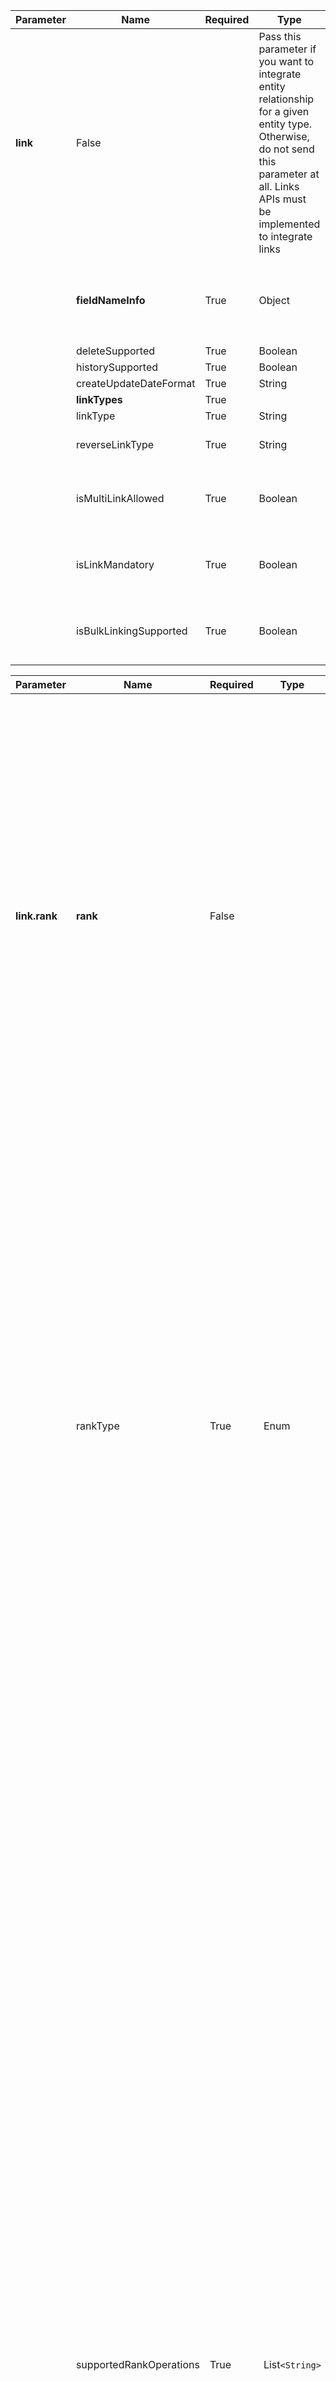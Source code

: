| Parameter | Name | Required | Type | Description |
|-----------|------|----------|------|-------------|
| **link** | False |  | Pass this parameter if you want to integrate entity relationship for a given entity type. Otherwise, do not send this parameter at all. Links APIs must be implemented to integrate links |
|  |**fieldNameInfo** | True | Object | <pre>{ "linkTypeFieldName": "linkType", "linkedEntityIdFieldName": "linkedEntityId", "linkedEntityTypeFieldName": "linkedEntityType", "linkedEntityScopeIdFieldName": "linkedEntityScopeId", "createdDateFieldName": "createdDate", "createdByFieldName": "createdBy", "linkCommentFieldName": "linkComment", "externalLinkUrlFieldName": "externalLinkUrl", "isExternalLinkFieldName": "isExternalLink" }</pre> |
|  | deleteSupported | True | Boolean | Does the system allow to delete link? |
| | historySupported | True | Boolean | Does the system support history for link? |
|  |createUpdateDateFormat | True | String | Date format for created and updated dates of link |
|  |**linkTypes** | True |  |  |
|  |linkType | True | String | Name of link type: Parent, Child, Relates To, Blocked By, etc |
|  |reverseLinkType | True | String | Name of its reverse link. E.g., if the link type is Parent, then the opposite linkType is Child, i.e. Entity E1 is the parent of entity E2, and E2 is the child of E1 |
|  |isMultiLinkAllowed | True | Boolean | True: If multiple links of this type can be created. False: if only one link of this type can be created. For example: Adding only one parent is allowed to be added for any entity, so set multiLinkAllowed to false for Parent Type. On the other hand, for the ‘Related’ link type, any number of links can be added, so send true |
|  |isLinkMandatory | True | Boolean | True: If link of this type is mandatory for entity create or update. False: If link of this type is not mandatory for entity create or update. For example, it might be mandatory to have a Parent link to another work item for sub-task or task entity type. In this case, send true for the Parent link type for Task |
|  |isBulkLinkingSupported | True | Boolean | True: If bulk linking is supported via API. False: If bulk linking is not supported via API. For example, Bug and task can be linked by relates link type. Multiple tasks (with link type - relates) can be added and removed via a single API. In this case, send true for relates link type for Bug |


| Parameter | Name | Required | Type | Description |
|-----------|------|----------|------|-------------|
| **link.rank** | **rank** | False |  | If entity type supports keeping ordering / ranking of entities, provide metadata for that.<br>e.g., If entities can be ranked and the rank is preserved in the end system, it supports rank.<br><br>In below example, order of 1.1, 1.2, 1.3 are stored and can also be changed and preserved.<br>Similarly order of 2.1 and 2.2 is also preserved.<br><pre>- 1<br>  - 1.1<br>  - 1.2<br>  - 1.3<br>- 2<br>  - 2.1<br>  - 2.2</pre><br>The order can be stored in a field, e.g., rank.<br>The order can also be maintained through siblings (before and after).<br><br>Pass null if rank is not supported by entity type in the end system. |
|  | rankType | True | Enum | The way entities are ranked in the end system.<br><br>* **FLAT_SINGLE**: Entities of same type can only be ranked together.<br><pre>Bug1<br>Bug2<br>Bug3</pre><br>* **FLAT_MULTIPLE**: Entities of different types can be ranked together.<br><br>Bug1<br>Story1<br>Bug2<br>Story<br><br> * **HIERARCHY_SINGLE**: Entities of same type can be ranked in a tree structure.<br><pre>Bug1<br>Bug2<br>  - Bug3<br>  - Bug4<br>Bug5</pre><br>* **HIERARCHY_MULTIPLE**: Entities of different types can be ranked together in a tree structure.<br><pre>Epic 1<br>Story 1<br>&nbsp;&nbsp;- Bug 2<br>&nbsp;&nbsp;- Story 2<br>&nbsp;&nbsp;- Story 3<br>Epic 3</pre> |
|  | supportedRankOperations | True | List`<String>` | List of rank operations supported by the system for ranking entities.<br> * MOVE_BEFORE: Moves current entity before its sibling under a linked entity<br> * MOVE_AFTER: Moves current entity after its sibling under a linked entity<br> * LAST_IN_LIST: Move current entity at the end of the list under its linked entity.<br> * MOVE_BULK_AFTER: Reorders multiple child entities under a parent after a specific sibling.<br><br>Example:<br>Consider the below scenario, where entity type for entities Epic 1 and Epic 2 is Epic and entity type for entities Story 1, Story 2, Story 3, Story 4 and Story 5 is Story<br>Epic 1<br>&nbsp;&nbsp;- Story 1<br>&nbsp;&nbsp;- Story 2<br>&nbsp;&nbsp;- Story 3<br>&nbsp;&nbsp;- Story 4<br>&nbsp;&nbsp;- Story 5<br>Epic 2<br><br>MOVE_BEFORE: Story 3 is moved before Story 2.<br>Here, current entity is Story 3, siblingEntity is Story 2, and linked entity is Epic 1<br><br><br>MOVE_AFTER: Story 2 is moved after Story 4.<br>Here, current entity is Story 2, siblingEntity is Story 4, and linked entity is Epic 1<br><br>LAST_IN_LIST: Story 2 is moved at the last of the list under Epic 1.<br>Here, current entity is Story 2, and linked entity is Epic 1<br><br><br>MOVE_BULK_AFTER: The position of Story 3 and Story 5 are swapped. Now entities under Epic 1 are in following order - Story 1, Story 2, Story 5, Story 4, Story 3<br>Here, current entity is Epic 1, sibling entity is Story 2, and linked entities are Story 5, Story 4 and Story 3<br><br>Note:<br> * MOVE_BULK_AFTER should be provided for the entity under which links can be ordered in bulk manner. In the above example, MOVE_BULK_AFTER should be provided for entity type Epic.<br> * MOVE_BEFORE, MOVE_AFTER, and LAST_IN_LIST should be provided for the entity whose order is being changed. In the above example, these should be provided for entity type Story.<br> * If MOVE_BULK_AFTER is supported for an entity (e.g., Epic), it is not required to configure MOVE_BEFORE, MOVE_AFTER, or LAST_IN_LIST in the linked entity's (e.g., Story) metadata.
|  | rankFieldName | False | String | If entity stores the rank information in a field, provide that field name. Example: stack rank in Azure DevOps, rank in Jira|
|  | rankScope | False | Object | A scope in which the rank of an entity can be uniquely identified.<br><br>e.g., If the rank is uniquely identified under a project, the project id will be the scope of the rank.<br><br>If the rank is uniquely identified under a project and a module, the '{projectId} {moduleId}' will be the scope of the rank.<br><br>If the rank is always unique in the system (across projects, across modules, across components), the scope can be set as null. |


| Parameter | Name | Required | Type | Description |
|------------|------|-----------|------|--------------|
| **link.rank.scope** |  |  |  |  |
|  | template | True | String | String template for rank scope.<br><br>What is the scope made of?<br><br> * If scope is just projectId, provide template as `{0}` and provide substitutes for projectId field name.<br>* If scope is projectId and entityType, provide template as `{0}{1}` and provide substitutes for projectId and entityTypeId field names.<br><br><pre>e.g., "{0}", "{0}{1}", "{0}::{1}", etc.</pre><br>If the projectId is 101 and entityType is 10001,<br><br> * If "{0}::{1}" is provided as template and substitutes are provided for projectId and entityTypeId, the actual scope will be "101::10001". |
|  | substitutes| True | Object | Map containing all the substitute numbers used in template and field name that needs to be replaced against given substitute.<br>The substitute field name can be any field in the entity object.<br><br>**e.g.,**<br>If a template is "{0}::{1}", substitute map can be as follows:<br>`{"0": "projectIdFieldName", "1": "entityTypeIdFieldName"}`<br><br>In the template:<br> * The value of parameter {0} will be replaced with actual value of project id for the entity.<br> * The value of parameter {1} will be replaced with actual value of entity type id for the entity. |

| Parameter | Name | Required | Type | Description |
|------------|------|-----------|------|--------------|
| **userMention** |  | False |  |  |
| | userMentionDataType  | True | Enum | In the case of a given user mentioned, what data will SDK send for that user?<br>*USERNAME_AS_USER*: user's username<br>*EMAIL_AS_USER*: user's email address<br><br>Depending on the data type, OpsHub will search for required user information from the user API. |
|  | **mentionDetails** | True |  |  |
|  | fieldDataType | True | Enum | Type of usermention detection system for field or comment. Each type correlates with a data type of field or comment.<br>For e.g., HTML, WIKI, MARKDOWN, TEXT, HTML_REGEX (If mention containing field is HTML type and all mentions are not detected with html selector, instead provide HTML_REGEX enum and provide a regex in selectorOrRegex that can detect the mention). |
|  | selectorOrRegex | True | List<String> | If the usermention detection system used is of type WIKI or TEXT, return regex to search usermention.<br>Example: return `\\[~accountId:([a-z0-9.]+)\\]` for searching `[~accountId:john.doe]` tags.<br><br>The regex should have 3 parts but only 1 group.<br>The regex must have only 1 group, corresponding to the user field's value as per userMentionDataType.<br><br>*Prefix:* \\[~accountId:<br>*Infix:* ([a-z0-9.]+)<br>*This part will be replaced with username or email*<br>*Only part for username/email should be provided as the group '()'*<br>*Postfix:* \\]<br><br>If the usermention detection system used is of type HTML, return HTML tag selector to search usermention.<br><br>Example:<br>If the usermention tag is `<a>` tag having 'href' attribute, return `a[href]` to search for usermention.<br>Return `a[href]` for `<a href="https://example.com/users/john.doe" rel="john.doe"> John Doe </a>` as the mention tag.<br><br>If HTML tag selector didn't work, use HTML_REGEX as fieldDataType and return regex to search usermention.<br>Example: return `"mentionUser\s(\w+)"` for searching john_doe and jane_doe from data such as:<br>`mentionUser john_doe is working with mentionUser jane_doe`<br><br>*It's important that regex has only 1 group and that 1 group captures the user data corresponding to the user field's value as per userMentionDataType.* |
|  | mentionTemplate | True | String | Usermention template that will be used to create a usermention tag for the target system. As template variables, following variables can be used:<br><br>${id} : id of the user.<br>${username} : Username of the user.<br>${email} : Email of the user.<br>${displayName} : Display name of the user.<br><br>If null value is expected and default template variable value needs to be provided, ':-' operator can be used.<br><br>Examples:<br>${displayName:-Display Name}: This will replace this template variable with 'Display Name' if value of displayName is not present.<br>${displayName:-}: This will replace this template variable with '' (empty string) if value of displayName is not present.<br><br>As per various data types, mention templates can vary.<br><br>**Examples:**<br>HTML: `<a href="https://example.com/users/${username}" rel="${username}"> ${displayName} </a>`<br>Resolved: `<a href="https://example.com/users/john.doe" rel="john.doe"> John Doe </a>`<br><br>Wiki: `[~accountId:${username}]`<br>Resolved: `[~accountId:john.doe]`<br><br>Text: `${username} <${email}>`<br>Resolved: `john.doe <john.doe@email.com>` |
|  | userDataRegex | False |  | Regex to extract user data out of HTML tag attribute or inner text of tag.<br><br>This field is only needed when #fieldDataType is HTML and user data has to be extracted from HTML tag attribute or inner text.<br>This field can be null when #fieldDataType is not HTML.<br>It can also be null if one of the user field values is exact HTML attribute value or inner text.<br>This regex must have only 1 group which corresponds to the value of the user field as per #userMentionDataType.<br><br>**Examples:**<br>1. `<a href="https://example.com/users?name=john.doe"> John Doe </a>`<br>To extract the username from `href`, set `userDataRegex` to `".*[?&]name=([a-z.]+)"`.<br><br>2. `<a href="https://example.com/users/101"> @john.doe </a>`<br>To extract the username from inner text, set `userDataRegex` to `"@([a-z.]+)"`.<br><br>3. `<a href="https://example.com/users/101" rel="john.doe"> John Doe </a>`<br>Here, `rel` attribute's exact value is username. So, no need to provide regex. The userDataRegex can be null.<br><br>4. `<a href="https://example.com/users/101"> john.doe </a>`<br>Here, the inner text's exact value is username. So, no need to provide regex. Hence, the userDataRegex can be null. |
|  | userDataAttributeName | False | String | Name of the HTML tag attribute which contains user field value as per #userMentionDataType.<br>This field is only needed when #fieldDataType is HTML.<br>This field can be null when #fieldDataType is not HTML.<br>If for HTML data type, userDataAttributeName is null, HTML tag's inner text will be considered to have user field value. |




| Parent Parameter | Name | Required | Type | Description |
|------------------|------|-----------|------|-------------|
| **entityMention** |  | False |  |  |
|  | **mentionDetails** | True |  |  |
|  | **fieldDataType** | True | Enum | Type of entity mention detection system for field or comment. Each type correlates with a data type of field or comment. <br><br>For example: **HTML**, **WIKI**, **MARKDOWN**, **TEXT**, **HTML_REGEX** (If mention containing field is HTML type and all mentions are not detected with HTML selector, instead provide **HTML_REGEX** enum and a regex in `selectorOrRegex` that can detect the mention). |
|  | **selectorOrRegex** | True | List `<String>` | If the entity mention detection system used is of type **WIKI** or **TEXT**, return regex for which entity mention needs to be checked.<br><br>The regex must have only one group, corresponding to the entity mention’s value as per `fieldDataType`. <br>**Example:** `\[~([a-z0-9.]+)\]` would search for all `~entitymention` tags.<br><br>If the detection system is **HTML**, return the selector for which entity mention needs to be checked.<br>**Example:** `doc.select("a[href]")` will search for all anchor tags having an `href` attribute.<br><br>If the HTML tag selector didn’t work, use **HTML_REGEX** as `fieldDataType` and return regex to search entity mention.<br>**Example:** return `"workitem\s(\d+)"` for searching entity with id `123` and `456` from data such as `workitem 123 depends on workitem 456`.<br><br> *It's important that the regex has only one group, and that group captures the entity id of the mention.* |
|  | **mentionTemplate** | True | String | The `entityMention` template that will be used to create an entity mention tag for the target system.<br><br>As template variables, the following variables can be used:<br>${entityId} – id of the entity<br>${entityDisplayId} – display id of the entity<br>${entityProject} – project name of the mention scope<br>${entityProjectId} – project id of the mention scope<br>${entityType} – entity type of the mention scope<br><br>As per various data types, mention templates can vary.<br><br>**Examples:**<br>HTML: `<a href="https://example.com/${projectId}/_entity/edit/${entityId}" data-vss-mention="version:1.0">#${entityDisplayId}</a>`<br>Resolved: `<a href="https://example.com/Prj-101/_entity/edit/101" data-vss-mention="version:1.0">#Bug-101</a>`<br><br>Wiki: `https://example.com/browse/${entityId}\|smart-link` <br>Resolved: `https://example.com/browse/DCPA3-7 \|smart-link` <br><br>Text: `${entityId} <${entityDisplayId}>`<br>Resolved: `101 <Bug-101>` |
|  | **entityIdAttribute** | True |  | Parameters to specify the entity id to be read from text, regex, or HTML attribute name.<br>For HTML tag element, attribute name is required.<br>For Wiki, regex is required. |
|  | **dataAttributeName** | False | String | This field is only required when `fieldDataType` is **HTML**. It can be null otherwise.<br>This field contains the name of the HTML tag attribute which contains the entity field value.<br>If `fieldDataType` is **HTML** and this field is null, the HTML tag’s inner text will be considered to have the entity field value. |
|  | **dataRegEx** | False | String | This field is used to extract entity information such as entity id, entity type, project id, or project name from the text.<br><br>In case of HTML, this extracts data from an HTML tag attribute or inner text, based on the selector in `selectorOrRegex`.<br>In case of WIKI, this extracts data from matched text using the selector provided.<br><br>This field is only required when `fieldDataType` is HTML and Id data has to be extracted from HTML tag attribute or inner text. It can be null otherwise or when the id value directly matches HTML content. |
|  | **entityTypeAttribute** | False |  | If end system provide entity type corresponds to mentioned entity along with the mentioned entity id then it is recommended to provide the meta information to extract or read entity type information from mentioned tag.<br><br>If this parameter is not given then OpsHub will search mentioned entity using mentioned id parameter without the entity type and it would be considered that entity id is sufficient, otherwise OpsHub will search mentioned entity using entity type along with id. Examples:<br><br>**Examples:**<br>HTML: `<a class="cke-link-popover-active" href="https://www.example.com/#/23468038167ud/defects?detail=/defect/669232438245">Entity101</a>`<br>WIKI: `[DCPA3-7\|https://www.example.com/browse/DEFECT/DCPA3-7] [displayText\|url]`<br>For above entity mentioned tag the text 'defect' in html example and 'DEFECT' in wiki example is entity type.<br><br>WIKI: `[DCPA3-7\|https://opshub.atlassian.net/browse/DCPA3-7][displayText\|url]`, For above tag: entity type does not exist as part of the mentioned tag, so end system do not require to provide this parameter entityTypeAttribute. |
|  | **entityProjectAttribute** | False |  | If end system provide project corresponds to mentioned entity along with the mentioned entity id then it is recommended to provide the meta information to extract or read project information from mentioned tag. <br><br>If this parameter is not given then OpsHub will search mentioned entity using mentioned id parameter without the project and it would be considered that entity id is sufficient, otherwise OpsHub will search mentioned entity using project along with entity id.<br><br>**Examples:**<br>HTML: `<a href="https://www.example.com/40723eb0-0857-4970-a4f4-8cf657085847/_entity/edit/101" data-vss-mention="version:1.0">#Bug-101</a>`<br>WIKI: [DCPA3-7\|https://www.example.com/browse/TESTP/DCPA3-7][displayText\|url]<br>For above entity mentioned tag the text '40723eb0-0857-4970-a4f4-8cf657085847' in HTML example and 'TESTP' in WIKI example is project of mentioned entity.<br><br>WIKI: [DCPA3-7\|https://www.example.com/browse/DCPA3-7][displayText\|url], For above tag: project does not exist as part of the mentioned tag, so end system do not require to provide this parameter entityProjectAttribute. |
|  | **entityURLDetails** | False |  | This field supports reverse sync for source URL/target URL option.<br><br>Provide the matcher or selector for the matching entity URL of the end system.<br>If the system supports HTML mentions, provide a JSoup matcher for URLs within `href`.<br>If the system supports Wiki, provide a regex for URLs.<br>If both HTML and Wiki mentions are supported, provide a list of entity URL details in mention metadata. |
|  | **entityWebURLMatcher** | False | String | This field contains regex or selector to match entity web url |
|  | **entityIdDataSelector** | False | String | This field contains regex to read the entity id from web url |































